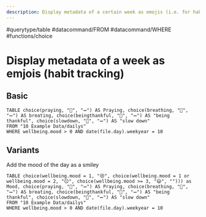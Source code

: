 ```yaml
---
description: Display metadata of a certain week as emojis (i.e. for habit tracking)
---
```


#querytype/table
#datacommand/FROM  #datacommand/WHERE 
#functions/choice 
# Display metadata of a week as emjois (habit tracking)

## Basic 

```dataview
TABLE choice(praying, "💚", "➖") AS Praying, choice(breathing, "💚", "➖") AS breating, choice(beingthankful, "💚", "➖") AS "being thankful", choice(slowdown, "💚", "➖") AS "slow down"
FROM "10 Example Data/dailys"
WHERE wellbeing.mood > 0 AND date(file.day).weekyear = 10
```

## Variants

Add the mood of the day as a smiley
```dataview
TABLE choice(wellbeing.mood = 1, "😢", choice(wellbeing.mood = 1 or wellbeing.mood = 2, "😐", choice(wellbeing.mood >= 3, "😃", ""))) as Mood, choice(praying, "💚", "➖") AS Praying, choice(breathing, "💚", "➖") AS breating, choice(beingthankful, "💚", "➖") AS "being thankful", choice(slowdown, "💚", "➖") AS "slow down"
FROM "10 Example Data/dailys"
WHERE wellbeing.mood > 0 AND date(file.day).weekyear = 10
```
